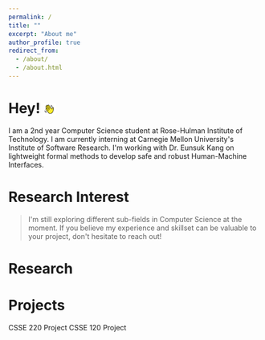 ```yaml
---
permalink: /
title: ""
excerpt: "About me"
author_profile: true
redirect_from: 
  - /about/
  - /about.html
---
```

Hey! 	<img src = "images/wavinghand.png" width = "25" height = "25" style="vertical-align:middle">
======
I am a 2nd year Computer Science student at Rose-Hulman Institute of Technology. I am currently interning at Carnegie Mellon University's Institute of Software Research.
I'm working with Dr. Eunsuk Kang on lightweight formal methods to develop safe and robust Human-Machine Interfaces.

Research Interest
======
>I'm still exploring different sub-fields in Computer Science at the moment. If you believe my experience and skillset can be valuable to your project, don't hesitate to reach out!

Research
=====

Projects
======
CSSE 220 Project
CSSE 120 Project

